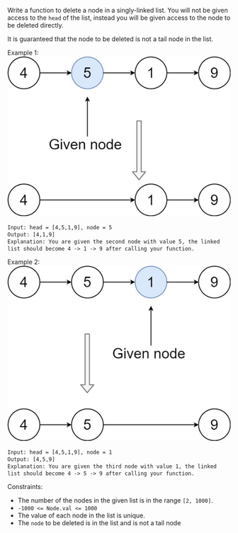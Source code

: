 Write a function to delete a node in a singly-linked list. You will not be given access to the `head` of the list, instead you will be given access to the node to be deleted directly.

It is guaranteed that the node to be deleted is not a tail node in the list.

Example 1:
![](../../../assets/node1.jpg)
```
Input: head = [4,5,1,9], node = 5
Output: [4,1,9]
Explanation: You are given the second node with value 5, the linked list should become 4 -> 1 -> 9 after calling your function.
```
Example 2:
![](../../../assets/node2.jpg)
```
Input: head = [4,5,1,9], node = 1
Output: [4,5,9]
Explanation: You are given the third node with value 1, the linked list should become 4 -> 5 -> 9 after calling your function.
```
Constraints:

-   The number of the nodes in the given list is in the range `[2, 1000]`.
-   `-1000 <= Node.val <= 1000`
-   The value of each node in the list is unique.
-   The `node` to be deleted is in the list and is not a tail node